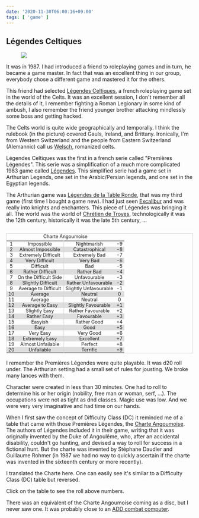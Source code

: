 ```yaml
---
date: '2020-11-30T06:00:16+09:00'
tags: [ 'game' ]
---
```


## Légendes Celtiques

<figure class="left">
<img src="images/20201130_legceltiques.jpg" loading="lazy" />
<figcaption></figcaption>
</figure>

It was in 1987. I had introduced a friend to roleplaying games and in turn, he became a game master. In fact that was an excellent thing in our group, everybody chose a different game and mastered it for the others.

This friend had selected [Légendes Celtiques](http://www.legrog.org/jeux/legendes-celtiques/legendes-celtiques-fr), a french roleplaying game set in the world of the Celts. It was an excellent session, I don't remember all the details of it, I remember fighting a Roman Legionary in some kind of ambush, I also remember the friend younger brother attacking mindlessly some boss and getting hacked.

The Celts world is quite wide geographically and temporally. I think the rulebook (in the picture) covered Gauls, Ireland, and Brittany. Ironically, I'm from Western Switzerland and the people from Eastern Switzerland (Alemannic) call us [Welsch](https://en.wikipedia.org/wiki/Walhaz), romanized celts.

Légendes Celtiques was the first in a french serie called "Premières Légendes". This serie was a simplification of a much more complicated 1983 game called [Légendes](http://www.legrog.org/jeux/legendes/legendes-celtiques/legendes-fr). This simplified serie had a game set in Arthurian Legends, one set in the Arabic/Persian legends, and one set in the Egyptian legends.

The Arthurian game was [Légendes de la Table Ronde](http://www.legrog.org/jeux/legendes-de-la-table-ronde/table-ronde-fr), that was my third game (first time I bought a game new). I had just seen [Excalibur](https://en.wikipedia.org/wiki/Excalibur_(film)) and was really into knights and enchanters. This piece of Légendes was bringing it all. The world was the world of [Chrétien de Troyes](https://en.wikipedia.org/wiki/Chr%C3%A9tien_de_Troyes), technologically it was the 12th century, historically it was the late 5th century, ...

<style>
  table.a20201130 {
    border: 1px solid lightgrey;
    border-collapse: collapse;
    margin-left: 1.4em;
    margin-bottom: 1.4em;
    float: right;
    font-size: 91%;
    cursor: pointer;
    /*
    width: 40%;
    */
  }
  table.a20201130 caption { margin-bottom: 0.28em; }
  table.a20201130 td {
    text-align: center;
    vertical-align: middle;
    padding: 0 0.35em;
  }
  /*
  table.a20201130 tbody tr:nth-child(3n) { border-bottom: 1px solid lightgrey; }
  */
  table.a20201130 tbody tr:nth-child(2n) { background-color: #dddddd; }

  table.a20201130 tbody td:nth-child(2) { border-right: 1px solid lightgrey; }
  table.a20201130 tbody td:nth-child(3) { border-right: 1px solid lightgrey; }
  table.a20201130 tbody td:nth-child(5) { border-left: 1px solid lightgrey; }

  table.a20201130 tbody td:nth-child(3) { display: none; }
  table.a20201130 tbody td:nth-child(4) { display: none; }

  @media (max-width: 600px) {
    table.a20201130 { font-size: 77%; margin: 0 auto; margin-bottom: 1.4em; }
  }
</style>
<table class="a20201130">
  <caption>Charte Angoumoise</caption>
  <tr><td>1</td> <td>Impossible</td>            <td>20</td><td>5%</td>   <td>Nightmarish</td><td>-9</td></tr>
  <tr><td>2</td> <td>Almost Impossible</td>     <td>19</td><td>10%</td>  <td>Catastrophical</td><td>-8</td></tr>
  <tr><td>3</td> <td>Extremely Difficult</td>   <td>18</td><td>15%</td>  <td>Extremely Bad</td><td>-7</td></tr>
  <tr><td>4</td> <td>Very Difficult</td>        <td>17</td><td>20%</td>  <td>Very Bad</td><td>-6</td></tr>
  <tr><td>5</td> <td>Difficult</td>             <td>16</td><td>25%</td>  <td>Bad</td><td>-5</td></tr>
  <tr><td>6</td> <td>Rather Difficult</td>      <td>15</td><td>30%</td>  <td>Rather Bad</td><td>-4</td></tr>
  <tr><td>7</td> <td>On the Difficult Side</td> <td>14</td><td>35%</td>  <td>Unfavourable</td><td>-3</td></tr>
  <tr><td>8</td> <td>Slightly Difficult</td>    <td>13</td><td>40%</td>  <td>Rather Unfavourable</td><td>-2</td></tr>
  <tr><td>9</td> <td>Average to Difficult</td>  <td>12</td><td>45%</td>  <td>Slightly Unfavourable</td><td>-1</td></tr>
  <tr><td>10</td><td>Average</td>               <td>11</td><td>50%</td>  <td>Neutral</td><td>0</td></tr>
  <tr><td>11</td><td>Average</td>               <td>10</td><td>55%</td>  <td>Neutral</td><td>0</td></tr>
  <tr><td>12</td><td>Average to Easy</td>       <td>9</td> <td>60%</td>  <td>Slightly Favourable</td><td>+1</td></tr>
  <tr><td>13</td><td>Slightly Easy</td>         <td>8</td> <td>65%</td>  <td>Rather Favourable</td><td>+2</td></tr>
  <tr><td>14</td><td>Rather Easy</td>           <td>7</td> <td>70%</td>  <td>Favourable</td><td>+3</td></tr>
  <tr><td>15</td><td>Easyish</td>               <td>6</td> <td>75%</td>  <td>Rather Good</td><td>+4</td></tr>
  <tr><td>16</td><td>Easy</td>                  <td>5</td> <td>80%</td>  <td>Good</td><td>+5</td></tr>
  <tr><td>17</td><td>Very Easy</td>             <td>4</td> <td>85%</td>  <td>Very Good</td><td>+6</td></tr>
  <tr><td>18</td><td>Extremely Easy</td>        <td>3</td> <td>90%</td>  <td>Excellent</td><td>+7</td></tr>
  <tr><td>19</td><td>Almost Unfailable</td>     <td>2</td> <td>95%</td>  <td>Perfect</td><td>+8</td></tr>
  <tr><td>20</td><td>Unfailable</td>            <td>1</td> <td>100%</td> <td>Terrific</td><td>+9</td></tr>
</table>
<script>
ready(function() {
elt('table.a20201130').addEventListener('click', function(ev) {
  var f = function(e) {
    e.style.display = (e.style.display === '' || e.style.display === 'none') ?  'table-cell' : 'none';
  };
  forEach('table.a20201130 td:nth-child(3)', f);
  forEach('table.a20201130 td:nth-child(4)', f);
});
});
</script>

I remember the Premières Légendes were quite playable. It was d20 roll under. The Arthurian setting had a small set of rules for jousting. We broke many lances with them.

Character were created in less than 30 minutes. One had to roll to determine his or her origin (nobility, free man or woman, serf, ...). The occupations were not as tight as dnd classes. Magic use was low. And we were very very imaginative and had time on our hands.

When I first saw the concept of Difficulty Class (DC) it reminded me of a table that came with those Premières Légendes, the [Charte Angoumoise](https://fr.wikipedia.org/wiki/Charte_angoumoise). The authors of Légendes included it in their game, writing that it was originally invented by the Duke of Angoulême, who, after an accidental disability, couldn't go hunting, and devised a way to roll for success in a fictional hunt. But the charte was invented by Stéphane Daudier and Guillaume Rohmer (in 1987 we had no way to quickly ascertain if the charte was invented in the sixteenth century or more recently).

I translated the Charte here. One can easily see it's similar to a Difficulty Class (DC) table but reversed.

Click on the table to see the roll above numbers.

There was an equivalent of the Charte Angoumoise coming as a disc, but I never saw one. It was probably close to an [ADD combat computer](https://melkot.com/mechanics/combat-comp.html).

